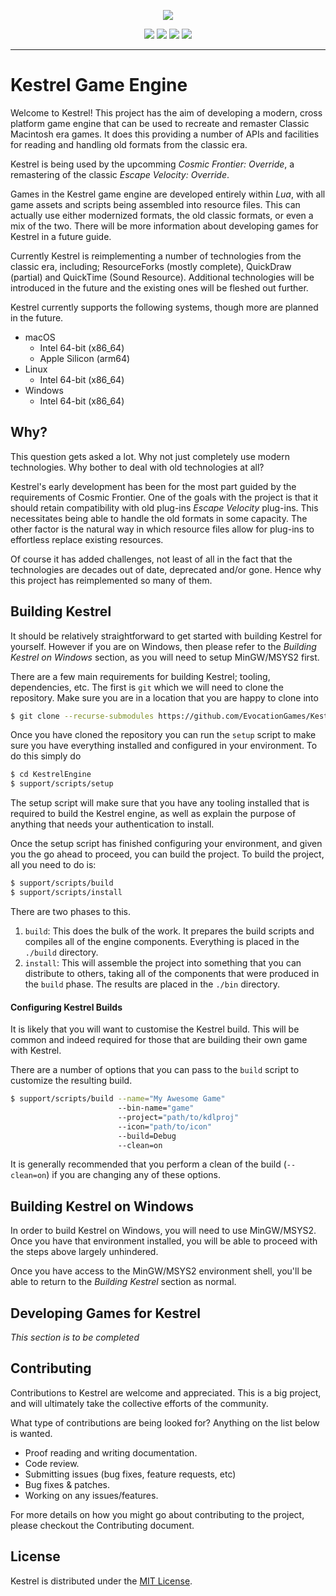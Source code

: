 <p align="center"><img src="https://raw.githubusercontent.com/EvocationGames/KestrelEngine/master/support/assets/KestrelLogoRepoHeader.png"></p>

<p align="center"><a href="https://github.com/EvocationGames/KestrelEngine/actions/workflows/build.yml"><img src="https://github.com/EvocationGames/KestrelEngine/actions/workflows/build.yml/badge.svg"></a> <img src="https://img.shields.io/badge/version-v0.9_beta-blue.svg">
<img src="https://img.shields.io/badge/license-MIT-blue.svg">
<a href="https://discord.gg/u3dbBws"><img src="https://img.shields.io/discord/590385943425318912.svg?label=&logo=discord&logoColor=ffffff&color=7389D8&labelColor=6A7EC2"></a>
</p>

---
# Kestrel Game Engine
Welcome to Kestrel! This project has the aim of developing a modern, cross platform game engine that can be used to recreate and remaster Classic Macintosh era games. It does this providing a number of APIs and facilities for reading and handling old formats from the classic era.

Kestrel is being used by the upcomming _Cosmic Frontier: Override_, a remastering of the classic _Escape Velocity: Override_.

Games in the Kestrel game engine are developed entirely within _Lua_, with all game assets and scripts being assembled into resource files. This can actually use either modernized formats, the old classic formats, or even a mix of the two. There will be more information about developing games for Kestrel in a future guide.

Currently Kestrel is reimplementing a number of technologies from the classic era, including; ResourceForks (mostly complete), QuickDraw (partial) and QuickTime (Sound Resource). Additional technologies will be introduced in the future and the existing ones will be fleshed out further.

Kestrel currently supports the following systems, though more are planned in the future.

- macOS 
	- Intel 64-bit (x86_64)
	- Apple Silicon (arm64)
- Linux 
	- Intel 64-bit (x86_64)
- Windows 
	- Intel 64-bit (x86_64)

## Why?
This question gets asked a lot. Why not just completely use modern technologies. Why bother to deal with old technologies at all?

Kestrel's early development has been for the most part guided by the requirements of Cosmic Frontier. One of the goals with the project is that it should retain compatibility with old plug-ins _Escape Velocity_ plug-ins. This necessitates being able to handle the old formats in some capacity. The other factor is the natural way in which resource files allow for plug-ins to effortless replace existing resources.

Of course it has added challenges, not least of all in the fact that the technologies are decades out of date, deprecated and/or gone. Hence why this project has reimplemented so many of them.

## Building Kestrel
It should be relatively straightforward to get started with building Kestrel for yourself. However if you are on Windows, then please refer to the _Building Kestrel on Windows_ section, as you will need to setup MinGW/MSYS2 first.

There are a few main requirements for building Kestrel; tooling, dependencies, etc. The first is `git` which we will need to clone the repository. Make sure you are in a location that you are happy to clone into

```sh
$ git clone --recurse-submodules https://github.com/EvocationGames/KestrelEngine.git
```

Once you have cloned the repository you can run the `setup` script to make sure you have everything installed and configured in your environment. To do this simply do

```sh
$ cd KestrelEngine
$ support/scripts/setup
```

The setup script will make sure that you have any tooling installed that is required to build the Kestrel engine, as well as explain the purpose of anything that needs your authentication to install.

Once the setup script has finished configuring your environment, and given you the go ahead to proceed, you can build the project. To build the project, all you need to do is:

```sh
$ support/scripts/build
$ support/scripts/install
```

There are two phases to this.

1. `build`: This does the bulk of the work. It prepares the build scripts and compiles all of the engine components. Everything is placed in the `./build` directory.
2. `install`: This will assemble the project into something that you can distribute to others, taking all of the components that were produced in the `build` phase. The results are placed in the `./bin` directory.

#### Configuring Kestrel Builds
It is likely that you will want to customise the Kestrel build. This will be common and indeed required for those that are building their own game with Kestrel.

There are a number of options that you can pass to the `build` script to customize the resulting build.

```sh
$ support/scripts/build --name="My Awesome Game" 
                        --bin-name="game" 
                        --project="path/to/kdlproj"
                        --icon="path/to/icon"
                        --build=Debug
                        --clean=on
```

It is generally recommended that you perform a clean of the build (`--clean=on`) if you are changing any of these options.

## Building Kestrel on Windows
In order to build Kestrel on Windows, you will need to use MinGW/MSYS2. Once you have that environment installed, you will be able to proceed with the steps above largely unhindered.

Once you have access to the MinGW/MSYS2 environment shell, you'll be able to return to the _Building Kestrel_ section as normal.

## Developing Games for Kestrel
_This section is to be completed_

## Contributing
Contributions to Kestrel are welcome and appreciated. This is a big project, and will ultimately take the collective efforts of the community.

What type of contributions are being looked for? Anything on the list below is wanted.

- Proof reading and writing documentation.
- Code review.
- Submitting issues (bug fixes, feature requests, etc)
- Bug fixes & patches.
- Working on any issues/features.

For more details on how you might go about contributing to the project, please checkout the Contributing document.

## License
Kestrel is distributed under the [MIT License]().

